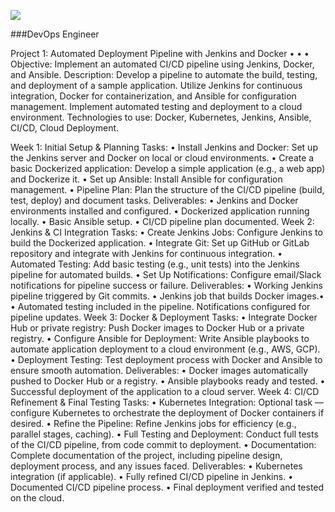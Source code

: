 

<p align="left"> <img src="https://www.google.com/url?sa=i&url=https%3A%2F%2Fdepi.eyouthlearning.com%2Flogin&psig=AOvVaw3yiwnSSf3pJcpCeeDgxX0r&ust=1728222279728000&source=images&cd=vfe&opi=89978449&ved=0CBQQjRxqFwoTCPCOhO2v94gDFQAAAAAdAAAAABAE" /> </p>




###DevOps Engineer

Project 1: Automated Deployment Pipeline with Jenkins and Docker
•
•
•
Objective: Implement an automated CI/CD pipeline using Jenkins, Docker,
and Ansible.
Description: Develop a pipeline to automate the build, testing, and
deployment of a sample application. Utilize Jenkins for continuous
integration, Docker for containerization, and Ansible for configuration
management. Implement automated testing and deployment to a cloud
environment.
Technologies to use: Docker, Kubernetes, Jenkins, Ansible, CI/CD, Cloud
Deployment.

Week 1: Initial Setup & Planning
Tasks:
• Install Jenkins and Docker: Set up the Jenkins server and Docker on local or cloud
environments.
• Create a basic Dockerized application: Develop a simple application (e.g., a web
app) and Dockerize it.
• Set up Ansible: Install Ansible for configuration management.
• Pipeline Plan: Plan the structure of the CI/CD pipeline (build, test, deploy) and
document tasks.
Deliverables:
• Jenkins and Docker environments installed and configured.
• Dockerized application running locally.
• Basic Ansible setup.
• CI/CD pipeline plan documented.
Week 2: Jenkins & CI Integration
Tasks:
• Create Jenkins Jobs: Configure Jenkins to build the Dockerized application.
• Integrate Git: Set up GitHub or GitLab repository and integrate with Jenkins for
continuous integration.
• Automated Testing: Add basic testing (e.g., unit tests) into the Jenkins pipeline for
automated builds.
• Set Up Notifications: Configure email/Slack notifications for pipeline success or
failure.
Deliverables:
• Working Jenkins pipeline triggered by Git commits.
• Jenkins job that builds Docker images.•
•
Automated testing included in the pipeline.
Notifications configured for pipeline updates.
Week 3: Docker & Deployment
Tasks:
• Integrate Docker Hub or private registry: Push Docker images to Docker Hub or a
private registry.
• Configure Ansible for Deployment: Write Ansible playbooks to automate
application deployment to a cloud environment (e.g., AWS, GCP).
• Deployment Testing: Test deployment process with Docker and Ansible to ensure
smooth automation.
Deliverables:
• Docker images automatically pushed to Docker Hub or a registry.
• Ansible playbooks ready and tested.
• Successful deployment of the application to a cloud server.
Week 4: CI/CD Refinement & Final Testing
Tasks:
• Kubernetes Integration: Optional task — configure Kubernetes to orchestrate the
deployment of Docker containers if desired.
• Refine the Pipeline: Refine Jenkins jobs for efficiency (e.g., parallel stages,
caching).
• Full Testing and Deployment: Conduct full tests of the CI/CD pipeline, from code
commit to deployment.
• Documentation: Complete documentation of the project, including pipeline
design, deployment process, and any issues faced.
Deliverables:
• Kubernetes integration (if applicable).
• Fully refined CI/CD pipeline in Jenkins.
• Documented CI/CD pipeline process.
• Final deployment verified and tested on the cloud.
